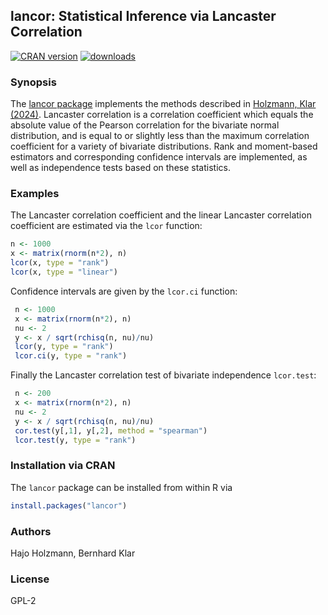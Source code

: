 ## lancor: Statistical Inference via Lancaster Correlation

[![CRAN version](https://www.r-pkg.org/badges/version/lancor)](https://cran.r-project.org/package=lancor)
[![downloads](https://cranlogs.r-pkg.org/badges/grand-total/lancor)](https://cran.r-project.org/package=lancor)


### Synopsis 

The [lancor package](https://cran.r-project.org/web/packages/lancor/index.html) implements the methods described in [Holzmann, Klar (2024)](https://onlinelibrary.wiley.com/doi/full/10.1111/sjos.12733).
Lancaster correlation is a correlation coefficient which equals the absolute value of the Pearson correlation for the bivariate normal distribution,
and is equal to or slightly less than the maximum correlation coefficient for a variety of bivariate distributions. Rank and moment-based estimators and corresponding confidence intervals are implemented, as well as independence 
tests based on these statistics.

### Examples 
 The Lancaster correlation coefficient and the linear Lancaster correlation coefficient are estimated via the `lcor` function:

 ```R
 n <- 1000 
 x <- matrix(rnorm(n*2), n)
 lcor(x, type = "rank")
 lcor(x, type = "linear")
 ```

 Confidence intervals are given by the `lcor.ci` function:

```R
 n <- 1000
 x <- matrix(rnorm(n*2), n)
 nu <- 2
 y <- x / sqrt(rchisq(n, nu)/nu)
 lcor(y, type = "rank")
 lcor.ci(y, type = "rank")
```

Finally the Lancaster correlation test of bivariate independence `lcor.test`:

```R
 n <- 200
 x <- matrix(rnorm(n*2), n)
 nu <- 2
 y <- x / sqrt(rchisq(n, nu)/nu)
 cor.test(y[,1], y[,2], method = "spearman")
 lcor.test(y, type = "rank") 
```


### Installation via CRAN 

The `lancor` package can be installed from within R via

```R
install.packages("lancor")
```

### Authors 

Hajo Holzmann, Bernhard Klar

### License 

GPL-2
